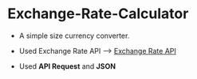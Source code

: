 # Exchange-Rate-Calculator

 * A simple size currency converter.
 
 * Used Exchange Rate API --> [Exchange Rate API](https://www.exchangerate-api.com/) 
 
 * Used **API Request** and **JSON**
